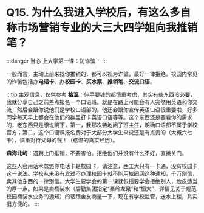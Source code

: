 # Q15. 为什么我进入学校后，有这么多自称市场营销专业的大三大四学姐向我推销笔？

:::danger 当心
上大学第一课：防诈骗！
:::

一般而言，主动上前来找你推销的，都可以视为诈骗，最好一律拒绝。校园内常见的诈骗包括办**电话卡**、办**校园卡**、**买水票**、**推销笔**、**交流口语**。

:::tip 主观信息，仅供参考
**格温**：伸手要钱的都慎重考虑，其实有些东西没必要，我就分享自己之前差点报名一个口语班。就是在路上可能会有人突然用英语和你交流，然后会跟你说他们是学校口语部的。他还会跟你宣传英语口语很重要啦，好多同学每天早上都会在他们的群里打卡英语口语等等。这个东西还是要看你的需求的，老东西只是想说明下，第一，我那次特地问了班主任，明确口语部不属于学校官方；第二，这个口语课报名费对于大部分大学生来说还是有点贵的（大概六七千），慎重对待父母的钱！（格温的真实经历）。

**森海北屿**：遇到上门推销，不要害怕。拒绝他们并没有什么不好，直接关门。

这些人会用话术忽悠你电话卡是校园卡，请注意，西工大只有一卡通，没有校园卡这一说法。学校从来没有发过不办理校园卡就不能用校园网这种通知，千万别信，卖其他东西的一律别信。大学生要学会的第一课就包括要学会拒绝别人，脸皮适当的厚一点。如果是卖桶装水（后勤集团指定“秦岭龙泉”和“恒大”，详情见关于规范校园桶装水业务的通知）的话跟舍友商量一下，现在有学校监管，送水上楼，其实挺方便的。
:::